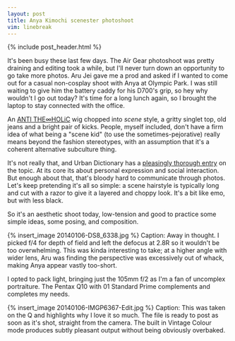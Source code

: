 ```yaml
---
layout: post
title: Anya Kimochi scenester photoshoot
vim: linebreak
---
```


{% include post_header.html %}

It's been busy these last few days. The Air Gear photoshoot was pretty draining and editing took a while, but I'll never turn down an opportunity to go take more photos. Aru Jei gave me a prod and asked if I wanted to come out for a casual non-cosplay shoot with Anya at Olympic Park. I was still waiting to give him the battery caddy for his D700's grip, so hey why wouldn't I go out today? It's time for a long lunch again, so I brought the laptop to stay connected with the office.

An [ANTI THE∞HOLiC](http://vocaloid.wikia.com/wiki/ANTI_THE%E2%88%9EHOLiC) wig chopped into *scene* style, a gritty singlet top, old jeans and a bright pair of kicks. People, myself included, don't have a firm idea of what being a "scene kid" (to use the sometimes-pejorative) really means beyond the fashion stereotypes, with an assumption that it's a coherent alternative subculture thing.

It's not really that, and Urban Dictionary has a [pleasingly thorough entry](http://www.urbandictionary.com/define.php?term=scene&defid=1449447) on the topic. At its core its about personal expression and social interaction. But enough about that, that's bloody hard to communicate through photos. Let's keep pretending it's all so simple: a scene hairstyle is typically long and cut with a razor to give it a layered and choppy look. It's a bit like emo, but with less black.

So it's an aesthetic shoot today, low-tension and good to practice some simple ideas, some posing, and composition.

{% insert_image 20140106-DS8_6338.jpg %}
Caption: Away in thought. I picked f/4 for depth of field and left the defocus at 2.8R so it wouldn't be too overwhelming. This was kinda interesting to take; at a higher angle with wider lens, Aru was finding the perspective was excessively out of whack, making Anya appear vastly too-short.

I opted to pack light, bringing just the 105mm f/2 as I'm a fan of uncomplex portraiture. The Pentax Q10 with 01 Standard Prime complements and completes my needs.

{% insert_image 20140106-IMGP6367-Edit.jpg %}
Caption: This was taken on the Q and highlights why I love it so much. The file is ready to post as soon as it's shot, straight from the camera. The built in Vintage Colour mode produces subtly pleasant output without being obviously overbaked.
